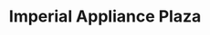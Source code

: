 ---
title: "Imperial Appliance Plaza"
url: /bogo-city-cebu/imperial-appliance-plaza/
shop: Haushaltsgeräte
---